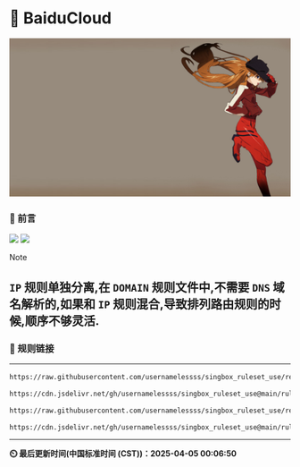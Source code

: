 
# 🧸 BaiduCloud
![](https://raw.githubusercontent.com/usernamelessss/picture-bed/main/images/202504042256831.jpg)
### 📣 前言
![](https://shields.io/badge/-移除重复规则-ff69b4) ![](https://shields.io/badge/-IP&nbsp;规则单独存放不与&nbsp;DOMAIN&nbsp;等混合-green)
> [!NOTE]
**`IP` 规则单独分离,在 `DOMAIN` 规则文件中,不需要 `DNS` 域名解析的,如果和 `IP` 规则混合,导致排列路由规则的时候,顺序不够灵活.**
---

###  🔗 规则链接
---

```url
https://raw.githubusercontent.com/usernamelessss/singbox_ruleset_use/refs/heads/main/rule/BaiduCloud/BaiduCloud_IP.json
```

```url
https://cdn.jsdelivr.net/gh/usernamelessss/singbox_ruleset_use@main/rule/BaiduCloud/BaiduCloud_IP.json
```

```url
https://raw.githubusercontent.com/usernamelessss/singbox_ruleset_use/refs/heads/main/rule/BaiduCloud/BaiduCloud_IP.srs
```

```url
https://cdn.jsdelivr.net/gh/usernamelessss/singbox_ruleset_use@main/rule/BaiduCloud/BaiduCloud_IP.srs
```

---
**⏲️ 最后更新时间(中国标准时间 (CST))：2025-04-05 00:06:50**